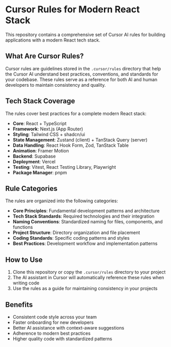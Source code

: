 # Cursor Rules for Modern React Stack

This repository contains a comprehensive set of Cursor AI rules for building applications with a modern React tech stack.

## What Are Cursor Rules?

Cursor rules are guidelines stored in the `.cursor/rules` directory that help the Cursor AI understand best practices, conventions, and standards for your codebase. These rules serve as a reference for both AI and human developers to maintain consistency and quality.

## Tech Stack Coverage

The rules cover best practices for a complete modern React stack:

- **Core**: React + TypeScript
- **Framework**: Next.js (App Router)
- **Styling**: Tailwind CSS + shadcn/ui
- **State Management**: Zustand (client) + TanStack Query (server)
- **Data Handling**: React Hook Form, Zod, TanStack Table
- **Animation**: Framer Motion
- **Backend**: Supabase
- **Deployment**: Vercel
- **Testing**: Vitest, React Testing Library, Playwright
- **Package Manager**: pnpm

## Rule Categories

The rules are organized into the following categories:

- **Core Principles**: Fundamental development patterns and architecture
- **Tech Stack Standards**: Required technologies and their integration
- **Naming Conventions**: Standardized naming for files, components, and functions
- **Project Structure**: Directory organization and file placement
- **Coding Standards**: Specific coding patterns and styles
- **Best Practices**: Development workflow and implementation patterns

## How to Use

1. Clone this repository or copy the `.cursor/rules` directory to your project
2. The AI assistant in Cursor will automatically reference these rules when writing code
3. Use the rules as a guide for maintaining consistency in your projects

## Benefits

- Consistent code style across your team
- Faster onboarding for new developers
- Better AI assistance with context-aware suggestions
- Adherence to modern best practices
- Higher quality code with standardized patterns
